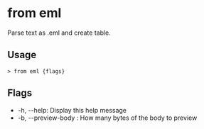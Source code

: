 # from eml
Parse text as .eml and create table.

## Usage
```shell
> from eml {flags} 
 ```

## Flags
* -h, --help: Display this help message
* -b, --preview-body <integer>: How many bytes of the body to preview

